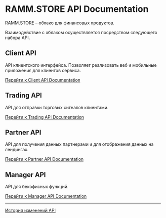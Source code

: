 # RAMM.STORE API Documentation
RAMM.STORE – облако для финансовых продуктов.

Взаимодействие с облаком осуществляется посредством следующего набора API.

## Client API
API клиентского интерфейса. Позволяет реализовать веб и мобильные приложения для клиентов сервиса.

[Перейти к Client API Documentation](client.md)

## Trading API
API для отправки торговых сигналов клиентами.

[Перейти к Trading API Documentation](trading.md)

## Partner API
API для получения данных партнерами и для отображения данных на лендингах.

[Перейти к Partner API Documentation](partner.md)

## Manager API
API для бекофисных функций.

[Перейти к Manager API Documentation](manager.md)

------------

[История изменений API](CHANGELOG.md)
